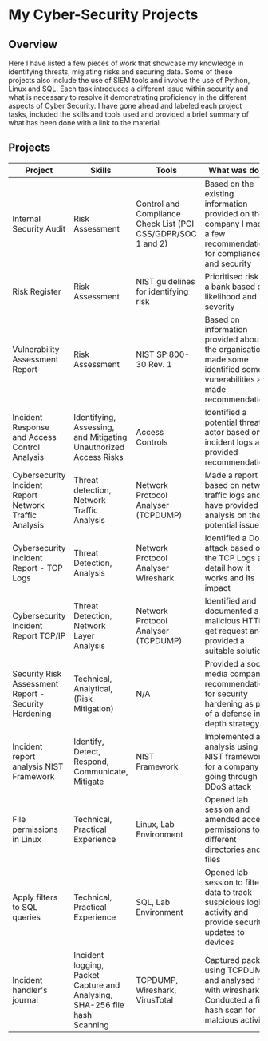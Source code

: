 # My Cyber-Security Projects

## Overview 
Here I have listed a few pieces of work that showcase my knowledge in identifying threats, migiating risks and securing data. Some of these projects also include the use of SIEM tools and involve the use of Python, Linux and SQL. Each task introduces a different issue within security and what is necessary to resolve it demonstrating proficiency in the different aspects of Cyber Security. I have gone ahead and labeled each project tasks, included the skills and tools used and provided a brief summary of what has been done with a link to the material. 

## Projects 


| Project  | Skills | Tools | What was done | Link 1 | Link 2 |
| ------------- | ------------- | ------------- | ------------------- | ------------- | ------------- |
|Internal Security Audit | Risk Assessment  | Control and Compliance Check List (PCI CSS/GDPR/SOC 1 and 2)   | Based on the existing information provided on the company I made a few recommendations for compliance and security | [Project](https://docs.google.com/document/d/17mvD6uI_ALyVAEerg-z403DCoWEoQdwIngj2r7klvWk/edit?tab=t.0#heading=h.87tykp1u0l36) |[Outcome]() |
|Risk Register | Risk Assessment  | NIST guidelines for identifying risk | Prioritised risk for a bank based on likelihood and severity | [Project](https://docs.google.com/document/d/1Tci9j51rLmFvYZxQxbEgOYkIAD1p1avyhTDwxb53_wc/edit?usp=sharing) |[Outcome]() |
|Vulnerability Assessment Report | Risk Assessment  | NIST SP 800-30 Rev. 1   | Based on information provided about the organisation I made some identified some vunerabilities and made recommendations | [Project](https://docs.google.com/document/d/1YElszKFvWJETMz1jjPP2qGpzgasPqsWPXKKxHxnfZ80/edit?usp=sharing) |[Outcome]() |
|Incident Response and Access Control Analysis | Identifying, Assessing, and Mitigating Unauthorized Access Risks | Access Controls | Identified a potential threat actor based on incident logs and provided recommendations| [Project](https://docs.google.com/document/d/13zEiq5OQfit_PM4JNiyBzOy0GUw5TKNVegrzS-ai7MI/edit?usp=sharing) |[Outcome]() |
|Cybersecurity Incident Report Network Traffic Analysis | Threat detection, Network Traffic Analysis | Network Protocol Analyser (TCPDUMP)  | Made a report based on network traffic logs and have provided an analysis on the potential issue  |[Project](https://docs.google.com/document/d/1hmH4m1OdGxhzsf3Tv9n-VzESvbFVAJ8fUYat1QAiSK4/edit?tab=t.0)|[Outcome]() |
|Cybersecurity Incident Report - TCP Logs | Threat Detection, Analysis  |  Network Protocol Analyser Wireshark  | Identified a DoS attack based on the TCP Logs and detail how it works and its impact  |[Project](https://docs.google.com/document/d/1APAvToJANB6xExm2MaNU6g0LIPa4CAR21l7tJp8hy-0/edit?tab=t.0)|[Outcome]() |
|Cybersecurity Incident Report TCP/IP | Threat Detection, Network Layer Analysis  | Network Protocol Analyser (TCPDUMP)  | Identified and documented a malicious HTTP get request and provided a suitable solution  |[Project](https://docs.google.com/document/d/1GdqoGd7gfsO2Ob1lfcBmt2anLVpyvQ7SdxgT3cdFrjA/edit?usp=sharing)|[Outcome]() |
|Security Risk Assessment Report -  Security Hardening | Technical, Analytical, (Risk Mitigation) | N/A |Provided a social media company recommendations for security hardening as part of a defense in depth strategy |[Project](https://docs.google.com/document/d/1AV62HbwE-hMPB2viwTS36653Loc3x6rsO9bSDXfpAsA/edit?usp=sharing)|[Outcome]() |
|Incident report analysis NIST Framework |   Identify, Detect, Respond, Communicate, Mitigate | NIST Framework | Implemented an analysis using the NIST framework for a company going through a DDoS attack | [Project](https://docs.google.com/document/d/18t7jhq73GyaP45D2GOz7UU8d--iuGa3_sqxFTi7Lq_Y/edit?usp=sharing)|[Outcome]() |
|File permissions in Linux | Technical, Practical Experience | Linux, Lab Environment | Opened lab session and amended access permissions to different directories and files |[Project](https://docs.google.com/document/d/1FwdA55RQoizzwjQaw7kMSdJQ6znvuRRH5KrEpNooaZY/edit?tab=t.0)|[Outcome]() |
|Apply filters to SQL queries | Technical, Practical Experience | SQL, Lab Environment | Opened lab session to filter data to track suspicious login activity and provide security updates to devices |[Project](https://docs.google.com/document/d/1kKccNJ_IVeK9C4oBVMRO0K-EdrrBHN-iPIAg-I5HUUw/edit?tab=t.0#heading=h.puw1lbojv1hh)|[Outcome]() |
|Incident handler's journal | Incident logging, Packet Capture and Analysing, SHA-256 file hash Scanning | TCPDUMP, Wireshark, VirusTotal | Captured packet using TCPDUMP and analysed it with wireshark. Conducted a file hash scan for malcious activity |[Project](https://docs.google.com/document/d/1TaJCbsRxCNpXZ6HDC5uxT5II5lqYHkuD-24hUX5bHqs/edit?usp=sharing)|[Outcome]() |


